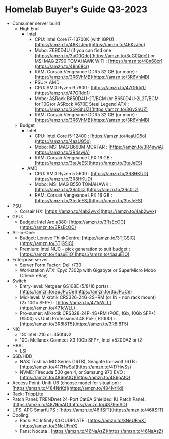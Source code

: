 # Homelab Buyer's Guide Q3-2023

- Consumer server build
  - High End
    - Intel
      - CPU: Intel Core i7-13700K (with iGPU) : [https://amzn.to/46KzJeu](https://amzn.to/46KzJeu)
      - Mobo: Z690D4U (if you can find one [https://amzn.to/3uG0Qdc](https://amzn.to/3uG0Qdc)) or MSI MAG Z790
        TOMAHAWK WIFI : [https://amzn.to/48n68cr](https://amzn.to/48n68cr)
      - RAM: Corsair Vengeance DDR5 32 GB (or more) : [https://amzn.to/3R6VhMB](https://amzn.to/3R6VhMB)
      - PSU:\* AMD
      - CPU: AMD Ryzen 9 7900 : [https://amzn.to/47GRdd1](https://amzn.to/47GRdd1)
      - Mobo: ASRock B650D4U-2T/BCM (or B650D4U-2L2T/BCM for 10G)or ASRock X670E Steel Legend
        ATX : [https://amzn.to/3GvShUZ](https://amzn.to/3GvShUZ)
      - RAM: Corsair Vengeance DDR5 32 GB (or more) : [https://amzn.to/3R6VhMB](https://amzn.to/3R6VhMB)
  - Budget
    - Intel
      - CPU: Intel Core i5-12400 : [https://amzn.to/4aaUG5o](https://amzn.to/4aaUG5o)
      - Mobo: MSI MAG B660M MORTAR : [https://amzn.to/3R4swjA](https://amzn.to/3R4swjA)
      - RAM: Corsair Vengeance LPX 16 GB : [https://amzn.to/3teJeES](https://amzn.to/3teJeES)
    - AMD
      - CPU: AMD Ryzen 5 5600 : [https://amzn.to/3R8HKUD](https://amzn.to/3R8HKUD)
      - Mobo: MSI MAG B550 TOMAHAWK : [https://amzn.to/3Rc0liz](https://amzn.to/3Rc0liz)
      - RAM: Corsair Vengeance LPX 16 GB : [https://amzn.to/3teJeES](https://amzn.to/3teJeES)
- PSU:
  - Corsair HX: [https://amzn.to/4ab2wvx](https://amzn.to/4ab2wvx)
- GPU:
  - Budget: Intel Arc a380: [https://amzn.to/3RsEcOC](https://amzn.to/3RsEcOC)
- All-in-One:
  - Budget: Lenovo ThinkCentre: [https://amzn.to/3TjGSiC](https://amzn.to/3TjGSiC)
  - Premium: Intel NUC - pick generation to suit budget : [https://amzn.to/4aauE1O](https://amzn.to/4aauE1O)
- Enterprise server
  - Server Form Factor: Dell r730
  - Workstation ATX: Epyc 7302p with Gigabyte or SuperMicro Mobo (Check eBay)
- Switch
  - Entry-level: Netgear GS108E (5/8/16 ports) : [https://amzn.to/3uJFUCe](https://amzn.to/3uJFUCe)
  - Mid-level: Mikrotik CRS326-24G-2S+RM (or IN - non rack mount) (2x 10Gb
    SFP+) : [https://amzn.to/471cWLL](https://amzn.to/471cWLL)
  - Pro-sumer: Mikrotik CRS328-24P-4S+RM (POE, 1Gb, 10Gb SFP+) (£500) vs Unifi Professional 48 PoE (
    £1000) : [https://amzn.to/3R8I8T5](https://amzn.to/3R8I8T5)
- NIC
  - 1G: Intel i210 or i350t4v2
  - 10G: Mellanox Connect-X3 10Gb SFP+, Intel x520DA2 or t2
- HBA:
  - LSI
- SSD/HDD
  - NAS: Toshiba MG Series (16TB), Seagate Ironwolf 16TB : [https://amzn.to/417HwSs](https://amzn.to/417HwSs)
  - NVME: Firecuda 530 gen 4, or Samsung 970 EVO : [https://amzn.to/486pAtQ](https://amzn.to/486pAtQ)
- Access Point: Unifi U6 (choose model for situation) : [https://amzn.to/484NrKd](https://amzn.to/484NrKd)
- Rack: TrippLite
- Patch Panel: TRENDnet 24-Port Cat6A Shielded 1U Patch Panel : [https://amzn.to/4879mAD](https://amzn.to/4879mAD)
- UPS: APC SmartUPS : [https://amzn.to/46IfSfT](https://amzn.to/46IfSfT)
- Cooling:
  - Rack: AC Infinity CLOUDPLATE : [https://amzn.to/3NeUFmX](https://amzn.to/3NeUFmX)
  - Fans: Nocuta : [https://amzn.to/46NaAzZ](https://amzn.to/46NaAzZ)
